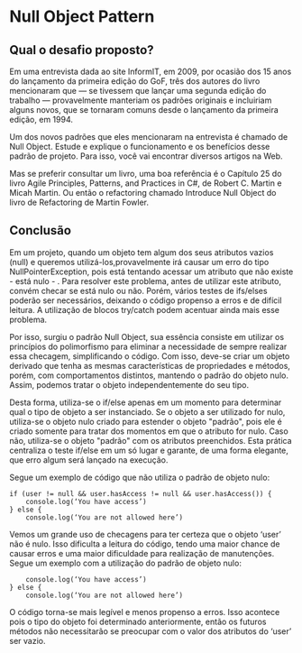 <h1>Null Object Pattern</h1>

<h2>Qual o desafio proposto?</h2>

Em uma entrevista dada ao site InformIT, em 2009, por ocasião dos 15 anos do lançamento da primeira edição do GoF, três dos autores do livro mencionaram que — se tivessem que lançar uma segunda edição do trabalho — provavelmente manteriam os padrões originais e incluiriam alguns novos, que se tornaram comuns desde o lançamento da primeira edição, em 1994. 

Um dos novos padrões que eles mencionaram na entrevista é chamado de Null Object. Estude e explique o funcionamento e os benefícios desse padrão de projeto. Para isso, você vai encontrar diversos artigos na Web.

Mas se preferir consultar um livro, uma boa referência é o Capítulo 25 do livro Agile Principles, Patterns, and Practices in C#, de Robert C. Martin e Micah Martin. Ou então o refactoring chamado Introduce Null Object do livro de Refactoring de Martin Fowler.

<h2>Conclusão</h2>

Em um projeto, quando um objeto tem algum dos seus atributos vazios (null) e queremos utilizá-los,provavelmente irá causar um erro do tipo NullPointerException, pois está tentando acessar um atributo que não existe - está nulo - . Para resolver este problema, antes de utilizar este atributo, convém checar se está nulo ou não. Porém, vários testes de ifs/elses poderão ser necessários, deixando o código propenso a erros e de difícil leitura. A utilização de blocos try/catch podem acentuar ainda mais esse problema.


Por isso, surgiu o padrão Null Object, sua essência consiste em utilizar os princípios do polimorfismo para eliminar a necessidade de sempre realizar essa checagem, simplificando o código. Com isso, deve-se criar um objeto derivado que tenha as mesmas características de propriedades e métodos, porém, com comportamentos distintos, mantendo o padrão do objeto nulo. Assim, podemos tratar o objeto independentemente do seu tipo. 


Desta forma, utiliza-se o if/else apenas em um momento para determinar qual o tipo de objeto a ser instanciado. Se o objeto a ser utilizado for nulo, utiliza-se o objeto nulo criado para estender o objeto "padrão", pois ele é criado somente para tratar dos momentos em que o atributo for nulo. Caso não, utiliza-se o objeto "padrão" com os atributos preenchidos. Esta prática centraliza o teste if/else em um só lugar e garante, de uma forma elegante, que erro algum será lançado na execução.


Segue um exemplo de código que não utiliza o padrão de objeto nulo:
	
```
if (user != null && user.hasAccess != null && user.hasAccess()) {
    console.log(‘You have access’)
} else {
    console.log(‘You are not allowed here’)
```


Vemos um grande uso de checagens para ter certeza que o objeto ‘user’ não é nulo. Isso dificulta a leitura do código, tendo uma maior chance de causar erros e uma maior dificuldade para realização de manutenções. Segue um exemplo com a utilização do padrão de objeto nulo:

	
	


```if (user.hasAccess()) {
    console.log(‘You have access’)
} else {
    console.log(‘You are not allowed here’)
```



O código torna-se mais legível e menos propenso a erros. Isso acontece pois o tipo do objeto foi determinado anteriormente, então os futuros métodos não necessitarão se preocupar com o valor dos atributos do ‘user’ ser vazio.
